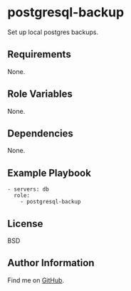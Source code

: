 postgresql-backup
=========

Set up local postgres backups.

Requirements
------------

None.

Role Variables
--------------

None.

Dependencies
------------

None.

Example Playbook
----------------

    - servers: db
      role:
        - postgresql-backup

License
-------

BSD

Author Information
------------------

Find me on [GitHub](https://github.com/ThreeFx).
